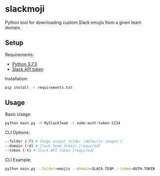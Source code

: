 # slackmoji

Python tool for downloading custom Slack emojis from a given team domain.

## Setup

Requirements:

* [Python 3.7.3](https://www.python.org/downloads/release/python-373/)
* [Slack API token](https://api.slack.com/custom-integrations/legacy-tokens)

Installation:

```bash
pip install -r requirements.txt
```

## Usage

Basic Usage:

```bash
python main.py -d MySlackTeam -t some-auth-token-1234
```

CLI Options:

```bash
--folder (-f) # Image output folder [default='images']
--domain (-d) # Slack team domain [required]
--token (-t) # Slack API token [required]
```

CLI Example:

```bash
python main.py --folder=emojis --domain=SLACK-TEAM --token=AUTH-TOKEN
```
